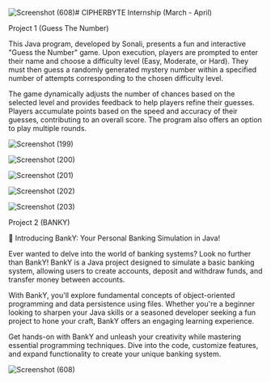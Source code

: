![Screenshot (608)](https://github.com/sonalitech/CBTCIP/assets/137139854/ddcdf801-2629-428c-84e5-815ad91b0922)# CIPHERBYTE
Internship (March - April)

Project 1 (Guess The Number)

This Java program, developed by Sonali, presents a fun and interactive "Guess the Number" game. Upon execution, players are prompted to enter their name and choose a difficulty level (Easy, Moderate, or Hard). They must then guess a randomly generated mystery number within a specified number of attempts corresponding to the chosen difficulty level.

The game dynamically adjusts the number of chances based on the selected level and provides feedback to help players refine their guesses. Players accumulate points based on the speed and accuracy of their guesses, contributing to an overall score. The program also offers an option to play multiple rounds.


![Screenshot (199)](https://github.com/sonalitech/CIPHERBYTE/assets/137139854/cd1e895c-6930-401f-a1ef-48618e0a6927)

![Screenshot (200)](https://github.com/sonalitech/CIPHERBYTE/assets/137139854/4d0df32e-bc40-4db2-b1ff-f19f9c1b072f)

![Screenshot (201)](https://github.com/sonalitech/CIPHERBYTE/assets/137139854/ca098a20-4832-4c08-928c-b7220ee97926)

![Screenshot (202)](https://github.com/sonalitech/CIPHERBYTE/assets/137139854/52752323-f028-47e0-b168-5850395a21a8)

![Screenshot (203)](https://github.com/sonalitech/CIPHERBYTE/assets/137139854/ac77cf0b-30a2-4c9a-92fe-e71ef46241dc)


Project 2 (BANKY)

🏦 Introducing BankY: Your Personal Banking Simulation in Java!

Ever wanted to delve into the world of banking systems? Look no further than BankY! BankY is a Java project designed to simulate a basic banking system, allowing users to create accounts, deposit and withdraw funds, and transfer money between accounts.

With BankY, you'll explore fundamental concepts of object-oriented programming and data persistence using files. Whether you're a beginner looking to sharpen your Java skills or a seasoned developer seeking a fun project to hone your craft, BankY offers an engaging learning experience.

Get hands-on with BankY and unleash your creativity while mastering essential programming techniques. Dive into the code, customize features, and expand functionality to create your unique banking system.


![Screenshot (608)](https://github.com/sonalitech/CBTCIP/assets/137139854/70491b39-91f6-45b0-9871-18f40bdb39a9)




